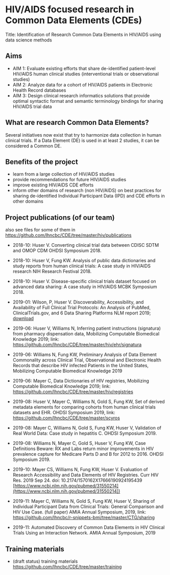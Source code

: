 # HIV/AIDS focused research in Common Data Elements (CDEs)

Title: Identification of Research Common Data Elements in HIV/AIDS using data science methods

## Aims
- AIM 1: Evaluate existing efforts that share de-identified patient-level HIV/AIDS human clinical studies (interventional trials or observational studies)
- AIM 2: Analyze data for a cohort of HIV/AIDS patients in Electronic Health Record databases
- AIM 3: Design clinical research informatics solutions that provide optimal syntactic format and semantic terminology bindings for sharing HIV/AIDS trial data


## What are research Common Data Elements?

Several initiatives now exist that try to harmonize data collection in human clinical trials. If a Data Element (DE) is used in at least 2 studies, it can be considered a Common DE. 

## Benefits of the project

- learn from a large collection of HIV/AIDS studies
- provide recommendations for future HIV/AIDS studies
- improve existing HIV/AIDS CDE efforts
- inform other domains of research (non HIV/AIDS) on best practices for sharing de-identified Individual Participant Data (IPD) and CDE efforts in other domains

## Project publications (of our team)

also see files for some of them in https://github.com/lhncbc/CDE/tree/master/hiv/publications

- 2018-10: Huser V. Converting clinical trial data between CDISC SDTM and OMOP CDM OHDSI Symposium 2018.

- 2018-10: Huser V, Fung KW. Analysis of public data dictionaries and study reports from human clinical trials: A case study in HIV/AIDS research NIH Research Festival 2018.

- 2018-10: Huser V. Disease-specific clinical trials dataset focused on advanced data sharing: A case study in HIV/AIDS MCBK Symposium 2018.

- 2019-01: Wilson, P, Huser V. Discoverability, Accessibility, and Availability of Full Clinical Trial Protocols: An Analysis of PubMed, ClinicalTrials.gov, and 6 Data Sharing Platforms NLM report 2019; [download](publications/Protocols-analysis.docx?raw=true)

- 2019-06: Huser V, Williams N, Inferring patient instructions (signatura) from pharmacy dispensation data, Mobilizing Computable Biomedical Knowledge 2019; link: https://github.com/lhncbc/CDE/tree/master/hiv/ehr/signatura

- 2019-06: Williams N, Fung KW, Preliminary Analysis of Data Element Commonality across Clinical Trial, Observational and Electronic Health Records that describe HIV infected Patients in the United States, Mobilizing Computable Biomedical Knowledge 2019

- 2019-06: Mayer C, Data Dictionaries of HIV registries, Mobilizing Computable Biomedical Knowledge 2019; link: https://github.com/lhncbc/CDE/tree/master/hiv/registries 

- 2019-08: Huser V, Mayer C, Williams N, Gold S, Fung KW, Set of derived metadata elements for comparing cohorts from human clinical trials datasets and EHR. OHDSI Symposium 2019, link: https://github.com/lhncbc/CDE/tree/master/scyros

- 2019-08: Mayer C, Williams N, Gold S, Fung KW, Huser V, Validation of Real World Data: Case study in hepatitis C. OHDSI Symposium 2019.

- 2019-08: Williams N, Mayer C, Gold S, Huser V, Fung KW, Case Definitions Beware: RX and Labs return minor improvements in HIV prevalence capture for Medicare Parts D and B for 2012 to 2016. OHDSI Symposium 2019. 

- 2019-10: Mayer CS, Williams N, Fung KW, Huser V. Evaluation of Research Accessibility and Data Elements of HIV Registries. Curr HIV Res. 2019 Sep 24. doi: 10.2174/1570162X17666190924195439 [https://www.ncbi.nlm.nih.gov/pubmed/31550214](https://www.ncbi.nlm.nih.gov/pubmed/31550214])

- 2019-11: Mayer C, Williams N, Gold S, Fung KW, Huser V, Sharing of Individual Participant Data from Clinical Trials: General Comparison and HIV Use Case. (full paper) AMIA Annual Symposium, 2019, link: https://github.com/lhncbc/r-snippets-bmi/tree/master/CTG/sharing 

- 2019-11: Automated Discovery of Common Data Elements in HIV Clinical Trials Using an Interaction Network. AMIA Annual Symposium, 2019

## Training materials

- (draft status) training materials https://github.com/lhncbc/CDE/tree/master/training 
